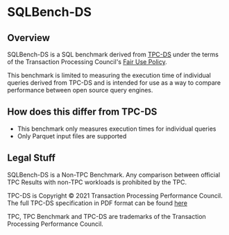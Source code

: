 # SQLBench-DS

## Overview

SQLBench-DS is a SQL benchmark derived from [TPC-DS](https://www.tpc.org/tpcds/) under the terms of the Transaction
Processing Council's [Fair Use Policy](https://www.tpc.org/tpc_documents_current_versions/pdf/tpc_fair_use_quick_reference_v1.0.0.pdf).

This benchmark is limited to measuring the execution time of individual queries derived from TPC-DS and is intended for
use as a way to compare performance between open source query engines.

## How does this differ from TPC-DS

- This benchmark only measures execution times for individual queries
- Only Parquet input files are supported

## Legal Stuff

SQLBench-DS is a Non-TPC Benchmark. Any comparison between official TPC Results with non-TPC workloads is prohibited by
the TPC.

TPC-DS is Copyright &copy; 2021 Transaction Processing Performance Council. The full TPC-DS specification in PDF
format can be found [here](https://www.tpc.org/tpc_documents_current_versions/pdf/tpc-ds_v3.2.0.pdf)

TPC, TPC Benchmark and TPC-DS are trademarks of the Transaction Processing Performance Council.